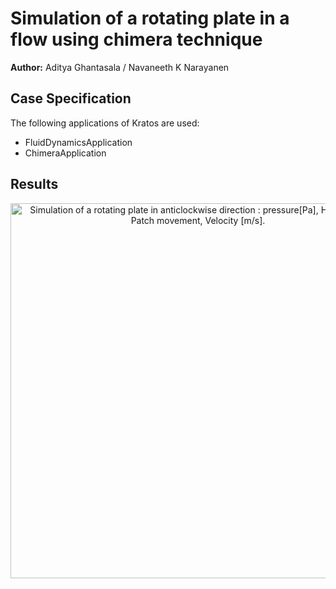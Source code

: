 # Simulation of a rotating plate in a flow using chimera technique

**Author:** Aditya Ghantasala / Navaneeth K Narayanen

## Case Specification

The following applications of Kratos are used:
* FluidDynamicsApplication
* ChimeraApplication

## Results

<p align="center">
  <img src="data/rotating_plate.gif" alt="Simulation of a rotating plate in anticlockwise direction : pressure[Pa], Hole cutting , Patch movement, Velocity [m/s]." style="width: 600px;"/>
</p>